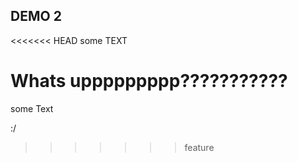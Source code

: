 ## DEMO 2

<<<<<<< HEAD
some TEXT

Whats uppppppppp???????????
=======
some Text

:/
>>>>>>>feature
